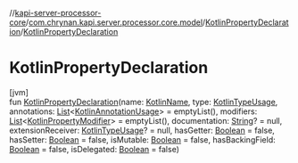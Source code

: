 //[kapi-server-processor-core](../../../index.md)/[com.chrynan.kapi.server.processor.core.model](../index.md)/[KotlinPropertyDeclaration](index.md)/[KotlinPropertyDeclaration](-kotlin-property-declaration.md)

# KotlinPropertyDeclaration

[jvm]\
fun [KotlinPropertyDeclaration](-kotlin-property-declaration.md)(name: [KotlinName](../-kotlin-name/index.md), type: [KotlinTypeUsage](../-kotlin-type-usage/index.md), annotations: [List](https://kotlinlang.org/api/latest/jvm/stdlib/kotlin.collections/-list/index.html)&lt;[KotlinAnnotationUsage](../-kotlin-annotation-usage/index.md)&gt; = emptyList(), modifiers: [List](https://kotlinlang.org/api/latest/jvm/stdlib/kotlin.collections/-list/index.html)&lt;[KotlinPropertyModifier](../-kotlin-property-modifier/index.md)&gt; = emptyList(), documentation: [String](https://kotlinlang.org/api/latest/jvm/stdlib/kotlin/-string/index.html)? = null, extensionReceiver: [KotlinTypeUsage](../-kotlin-type-usage/index.md)? = null, hasGetter: [Boolean](https://kotlinlang.org/api/latest/jvm/stdlib/kotlin/-boolean/index.html) = false, hasSetter: [Boolean](https://kotlinlang.org/api/latest/jvm/stdlib/kotlin/-boolean/index.html) = false, isMutable: [Boolean](https://kotlinlang.org/api/latest/jvm/stdlib/kotlin/-boolean/index.html) = false, hasBackingField: [Boolean](https://kotlinlang.org/api/latest/jvm/stdlib/kotlin/-boolean/index.html) = false, isDelegated: [Boolean](https://kotlinlang.org/api/latest/jvm/stdlib/kotlin/-boolean/index.html) = false)
